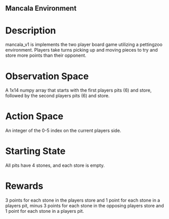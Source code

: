 ## Mancala Environment

# Description

mancala_v1 is implements the two player board game utilizing a pettingzoo environment. Players take turns picking up and moving pieces to try and store more points than their opponent.

# Observation Space

A 1x14 numpy array that starts with the first players pits (6) and store, followed by the second players pits (6) and store.

# Action Space

An integer of the 0-5 index on the current players side.

# Starting State

All pits have 4 stones, and each store is empty.

# Rewards

3 points for each stone in the players store and 1 point for each stone in a players pit, minus 3 points for each stone in the opposing players store and 1 point for each stone in a players pit.
